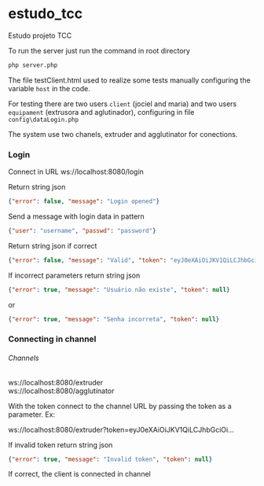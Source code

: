 # estudo_tcc
Estudo projeto TCC

To run the server just run the command in root directory
```bash
php server.php
```

The file testClient.html used to realize some tests manually
configuring the variable ``host`` in the code.

For testing there are two users ``client`` (jociel and maria)
and two users ``equipament`` (extrusora and aglutinador),
configuring in file ``config\dataLogin.php``

The system use two chanels, extruder and agglutinator for
conections.

### Login
Connect in URL ws://localhost:8080/login

Return string json
```json
{"error": false, "message": "Login opened"}
```
Send a message with login data in pattern
```json
{"user": "username", "passwd": "password"}
```

Return string json if correct
```json
{"error": false, "message": "Valid", "token": "eyJ0eXAiOiJKV1QiLCJhbGciOi..."}
```

If incorrect parameters return string json
```json
{"error": true, "message": "Usuário não existe", "token": null}
```
or
```json
{"error": true, "message": "Senha incorreta", "token": null}
```

### Connecting in channel
###### Channels
ws://localhost:8080/extruder  
ws://localhost:8080/agglutinator

With the token connect to the channel URL by passing the token as a
parameter. Ex:

ws://localhost:8080/extruder?token=eyJ0eXAiOiJKV1QiLCJhbGciOi...

If invalid token return string json
```json
{"error": true, "message": "Invalid token", "token": null}
```

If correct, the client is connected in channel
